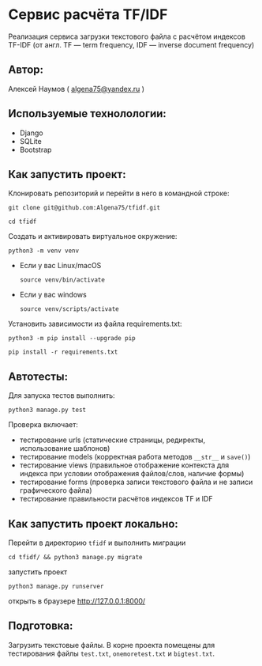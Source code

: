 # Сервис расчёта TF/IDF
Реализация сервиса загрузки текстового файла с расчётом индексов TF-IDF (от англ. TF — term frequency, IDF — inverse document frequency)
## Автор:
Алексей Наумов ( algena75@yandex.ru )
## Используемые технолологии:
* Django
* SQLite
* Bootstrap

## Как запустить проект:
Клонировать репозиторий и перейти в него в командной строке:


```
git clone git@github.com:Algena75/tfidf.git
```

```
cd tfidf
```

Cоздать и активировать виртуальное окружение:

```
python3 -m venv venv
```

* Если у вас Linux/macOS

    ```
    source venv/bin/activate
    ```

* Если у вас windows

    ```
    source venv/scripts/activate
    ```

Установить зависимости из файла requirements.txt:

```
python3 -m pip install --upgrade pip
```

```
pip install -r requirements.txt
```
## Автотесты:
Для запуска тестов выполнить: 
```
python3 manage.py test
```
Проверка включает:
- тестирование urls (статические страницы, редиректы, использование шаблонов)
- тестирование models (корректная работа методов `__str__` и `save()`)
- тестирование views (правильное отображение контекста для индекса при условии отображения файлов/слов, наличие формы)
- тестирование forms (проверка записи текстового файла и не записи графического файла)
- тестирование правильности расчётов индексов TF и IDF
## Как запустить проект локально:
Перейти в директорию `tfidf` и выполнить миграции
```
cd tfidf/ && python3 manage.py migrate
```
запустить проект
```
python3 manage.py runserver
```
открыть в браузере http://127.0.0.1:8000/
## Подготовка:
Загрузить текстовые файлы.  В корне проекта помещены для тестирования файлы `test.txt`, `onemoretest.txt` и `bigtest.txt`.
